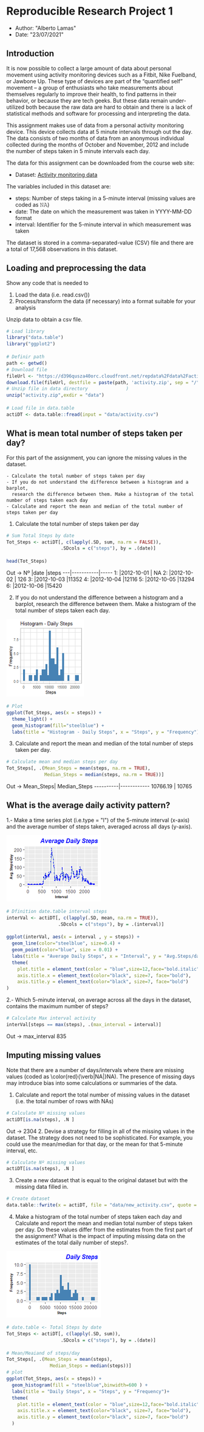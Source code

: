 # Reproducible Research Project 1

- Author: "Alberto Lamas"
- Date: "23/07/2021"


Introduction
------------
It is now possible to collect a large amount of data about personal movement using activity monitoring devices such as a Fitbit, Nike Fuelband, or Jawbone Up. These type of devices are part of the “quantified self” movement – a group of enthusiasts who take measurements about themselves regularly to improve their health, to find patterns in their behavior, or because they are tech geeks. But these data remain under-utilized both because the raw data are hard to obtain and there is a lack of statistical methods and software for processing and interpreting the data.

This assignment makes use of data from a personal activity monitoring device. This device collects data at 5 minute intervals through out the day. The data consists of two months of data from an anonymous individual collected during the months of October and November, 2012 and include the number of steps taken in 5 minute intervals each day.

The data for this assignment can be downloaded from the course web site:

-   Dataset: [Activity monitoring data](https://d396qusza40orc.cloudfront.net/repdata%2Fdata%2Factivity.zip)


The variables included in this dataset are:

* steps: Number of steps taking in a 5-minute interval (missing values are coded as 𝙽𝙰) </br> 
* date: The date on which the measurement was taken in YYYY-MM-DD format </br> 
* interval: Identifier for the 5-minute interval in which measurement was taken </br> 

The dataset is stored in a comma-separated-value (CSV) file and there are a total of 17,568 observations in this dataset.

Loading and preprocessing the data
----------------------------------
Show any code that is needed to

1. Load the data (i.e. read.csv())
2. Process/transform the data (if necessary) into a format suitable for your analysis

Unzip data to obtain a csv file.

``` r
# Load library
library("data.table")
library("ggplot2")

# Definir path
path <- getwd()
# Download file
fileUrl <- "https://d396qusza40orc.cloudfront.net/repdata%2Fdata%2Factivity.zip"
download.file(fileUrl, destfile = paste(path, 'activity.zip', sep = "/")) 
# Unzip file in data directory              )
unzip("activity.zip",exdir = "data")

# Load file in data.table
actiDT <- data.table::fread(input = "data/activity.csv")
```

What is mean total number of steps taken per day?
-------------------------------------------------
For this part of the assignment, you can ignore the missing values in the dataset.

    - Calculate the total number of steps taken per day
    - If you do not understand the difference between a histogram and a barplot, 
      research the difference between them. Make a histogram of the total number of steps taken each day
    - Calculate and report the mean and median of the total number of steps taken per day

1.  Calculate the total number of steps taken per day

``` r
# Sum Total Steps by date
Tot_Steps <- actiDT[, c(lapply(.SD, sum, na.rm = FALSE)), 
                    .SDcols = c("steps"), by = .(date)] 

head(Tot_Steps)
```
Out ->
Nº |date       |steps
---|-----------|-----
1: |2012-10-01 |   NA
2: |2012-10-02 |  126
3: |2012-10-03 |11352
4: |2012-10-04 |12116
5: |2012-10-05 |13294
6: |2012-10-06 |15420

2.  If you do not understand the difference between a histogram and a barplot, research the difference between them. Make a histogram of the total number of steps taken each day.

![](https://github.com/lalamas/datasciencecoursera-/blob/main/5_Reproducible_Research/1.project/histogram.png)

``` r
# Plot
ggplot(Tot_Steps, aes(x = steps)) +
  theme_light() +
  geom_histogram(fill="steelblue") +
  labs(title = "Histogram - Daily Steps", x = "Steps", y = "Frequency")
```
3.  Calculate and report the mean and median of the total number of steps taken per day.

``` r
# Calculate mean and median steps per day
Tot_Steps[, .(Mean_Steps = mean(steps, na.rm = TRUE), 
              Median_Steps = median(steps, na.rm = TRUE))]
```
Out ->
Mean_Steps| Median_Steps
----------|------------
10766.19  |      10765

What is the average daily activity pattern?
-------------------------------------------

1.- Make a time series plot (i.e.type = "l") of the 5-minute interval (x-axis) and the average number of steps taken, averaged across all days (y-axis).

![](https://github.com/lalamas/datasciencecoursera-/blob/main/5_Reproducible_Research/1.project/Rplot01.png)

``` r
# Dfinition date.table interval steps
interVal <- actiDT[, c(lapply(.SD, mean, na.rm = TRUE)), 
                   .SDcols = c("steps"), by = .(interval)] 

ggplot(interVal, aes(x = interval , y = steps)) + 
  geom_line(color="steelblue", size=0.4) + 
  geom_point(color="blue", size = 0.01) +
  labs(title = "Average Daily Steps", x = "Interval", y = "Avg.Steps/day") +
  theme(
    plot.title = element_text(color = "blue",size=12,face="bold.italic",hjust = 1),
    axis.title.x = element_text(color="black", size=7, face="bold"),
    axis.title.y = element_text(color="black", size=7, face="bold")
)

```
2.- Which 5-minute interval, on average across all the days in the dataset, contains the maximum number of steps?
``` r
# Calculate Max interval activity
interVal[steps == max(steps), .(max_interval = interval)]
```
Out ->
    max_interval
         835

Imputing missing values
-----------------------
Note that there are a number of days/intervals where there are missing values (coded as \color{red}{\verb|NA|}NA). The presence of missing days may introduce bias into some calculations or summaries of the data.
1. Calculate and report the total number of missing values in the dataset (i.e. the total number of rows with NAs)
``` r
# Calculate Nº missing values
actiDT[is.na(steps), .N ]
```
Out -> 2304
2. Devise a strategy for filling in all of the missing values in the dataset. The strategy does not need to be sophisticated. For example, you could use the mean/median for that day, or the mean for that 5-minute interval, etc.
``` r
# Calculate Nº missing values
actiDT[is.na(steps), .N ]
```
3. Create a new dataset that is equal to the original dataset but with the missing data filled in.
``` r
# Create dataset 
data.table::fwrite(x = actiDT, file = "data/new_activity.csv", quote = FALSE)
```
4. Make a histogram of the total number of steps taken each day and Calculate and report the mean and median total number of steps taken per day. Do these values differ from the estimates from the first part of the assignment? What is the impact of imputing missing data on the estimates of the total daily number of steps?.

![](https://github.com/lalamas/datasciencecoursera-/blob/main/5_Reproducible_Research/1.project/Rplot2.png)

``` r
# date.table <- Total Steps by date
Tot_Steps <- actiDT[, c(lapply(.SD, sum)), 
                    .SDcols = c("steps"), by = .(date)] 

# Mean/Meaiand of steps/day
Tot_Steps[, .(Mean_Steps = mean(steps), 
                Median_Steps = median(steps))]
# plot 
ggplot(Tot_Steps, aes(x = steps)) + 
  geom_histogram(fill = "steelblue",binwidth=600 ) + 
  labs(title = "Daily Steps", x = "Steps", y = "Frequency")+
  theme(
    plot.title = element_text(color = "blue",size=12,face="bold.italic",hjust = 1),
    axis.title.x = element_text(color="black", size=7, face="bold"),
    axis.title.y = element_text(color="black", size=7, face="bold")
  )
```


